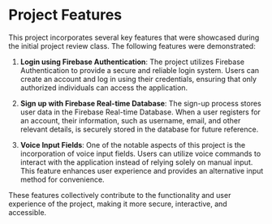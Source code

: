 # Project Features

This project incorporates several key features that were showcased during the initial project review class. The following features were demonstrated:

1. **Login using Firebase Authentication**: The project utilizes Firebase Authentication to provide a secure and reliable login system. Users can create an account and log in using their credentials, ensuring that only authorized individuals can access the application.

2. **Sign up with Firebase Real-time Database**: The sign-up process stores user data in the Firebase Real-time Database. When a user registers for an account, their information, such as username, email, and other relevant details, is securely stored in the database for future reference.

3. **Voice Input Fields**: One of the notable aspects of this project is the incorporation of voice input fields. Users can utilize voice commands to interact with the application instead of relying solely on manual input. This feature enhances user experience and provides an alternative input method for convenience.

These features collectively contribute to the functionality and user experience of the project, making it more secure, interactive, and accessible.
